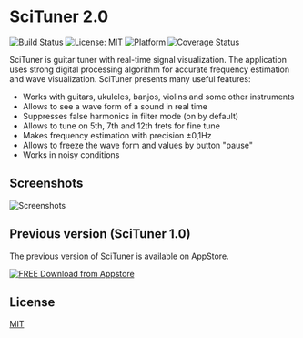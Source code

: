 
# SciTuner 2.0

[![Build Status][travis-image]][travis-url]
[![License: MIT][license-image]][license-url]
[![Platform][platform-image]][platform-url]
[![Coverage Status](https://coveralls.io/repos/github/kreshikhin/scituner/badge.svg?branch=master)](https://coveralls.io/github/kreshikhin/scituner?branch=master)

SciTuner is guitar tuner with real-time signal visualization.
The application uses strong digital processing algorithm for accurate frequency estimation and wave visualization.
SciTuner presents many useful features:

- Works with guitars, ukuleles, banjos, violins and some other instruments
- Allows to see a wave form of a sound in real time
- Suppresses false harmonics in filter mode (on by default)
- Allows to tune on 5th, 7th and 12th frets for fine tune
- Makes frequency estimation with precision ±0,1Hz
- Allows to freeze the wave form and values by button "pause"
- Works in noisy conditions

## Screenshots

![Screenshots][screenshots-image]

## Previous version (SciTuner 1.0)

The previous version of SciTuner is available on AppStore.

[![FREE Download from Appstore][appstore-image]](https://itunes.apple.com/us/app/scituner/id952300084?mt=8)

## License

  [MIT](LICENSE)

[travis-image]: https://img.shields.io/travis/kreshikhin/scituner/master.svg
[travis-url]: https://travis-ci.org/kreshikhin/scituner

[license-image]: https://img.shields.io/badge/License-MIT-yellow.svg
[license-url]: https://opensource.org/licenses/MIT

[platform-image]: https://img.shields.io/badge/platform-ios-lightgrey.svg?style=flat
[platform-url]: http://github.com/kreshikhin/scituner

[appstore-image]: https://rawgit.com/kreshikhin/scituner/master/appstore.png
[screenshots-image]: https://github.com/kreshikhin/scituner/blob/master/Readme/screenshots_small.png
